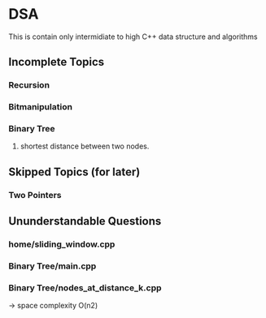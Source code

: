 # DSA
This is contain only intermidiate to high C++ data structure and algorithms

## Incomplete Topics
### Recursion
### Bitmanipulation
### Binary Tree
1. shortest distance between two nodes.

## Skipped Topics (for later)
### Two Pointers


## Ununderstandable Questions
### home/sliding_window.cpp
### Binary Tree/main.cpp
### Binary Tree/nodes_at_distance_k.cpp
-> space complexity O(n2)